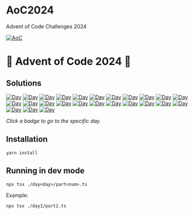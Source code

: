 # AoC2024

Advent of Code Challenges 2024

[![AoC](https://badgen.net/badge/AoC/2024/blue)](https://adventofcode.com/2024)


# 🎄 Advent of Code 2024 🎄

## Solutions

[![Day](https://badgen.net/badge/01/%E2%98%85%E2%98%85/green)](aoc/aoc/day1)
[![Day](https://badgen.net/badge/02/%E2%98%85%E2%98%85/green)](aoc/aoc/day2)
[![Day](https://badgen.net/badge/03/%E2%98%85%E2%98%85/green)](aoc/aoc/day3)
[![Day](https://badgen.net/badge/04/%E2%98%85%E2%98%85/green)](aoc/aoc/day4)
[![Day](https://badgen.net/badge/05/%E2%98%86%E2%98%86/grey)](aoc/aoc/day5)
[![Day](https://badgen.net/badge/06/%E2%98%86%E2%98%86/grey)](aoc/aoc/day6)
[![Day](https://badgen.net/badge/07/%E2%98%86%E2%98%86/grey)](aoc/aoc/day7)
[![Day](https://badgen.net/badge/08/%E2%98%86%E2%98%86/grey)](aoc/aoc/day8)
[![Day](https://badgen.net/badge/09/%E2%98%86%E2%98%86/grey)](aoc/aoc/day9)
[![Day](https://badgen.net/badge/10/%E2%98%86%E2%98%86/grey)](aoc/aoc/day10)
[![Day](https://badgen.net/badge/11/%E2%98%86%E2%98%86/grey)](aoc/aoc/day11)
[![Day](https://badgen.net/badge/12/%E2%98%86%E2%98%86/grey)](aoc/aoc/day12)
[![Day](https://badgen.net/badge/13/%E2%98%86%E2%98%86/grey)](aoc/aoc/day13)
[![Day](https://badgen.net/badge/14/%E2%98%86%E2%98%86/grey)](aoc/aoc/day14)
[![Day](https://badgen.net/badge/15/%E2%98%86%E2%98%86/grey)](aoc/aoc/day15)
[![Day](https://badgen.net/badge/16/%E2%98%86%E2%98%86/grey)](aoc/aoc/day16)
[![Day](https://badgen.net/badge/17/%E2%98%86%E2%98%86/grey)](aoc/aoc/day17)
[![Day](https://badgen.net/badge/18/%E2%98%86%E2%98%86/grey)](aoc/aoc/day18)
[![Day](https://badgen.net/badge/19/%E2%98%86%E2%98%86/grey)](aoc/aoc/day19)
[![Day](https://badgen.net/badge/20/%E2%98%86%E2%98%86/grey)](aoc/aoc/day20)
[![Day](https://badgen.net/badge/21/%E2%98%86%E2%98%86/grey)](aoc/aoc/day21)
[![Day](https://badgen.net/badge/22/%E2%98%86%E2%98%86/grey)](aoc/aoc/day22)
[![Day](https://badgen.net/badge/23/%E2%98%86%E2%98%86/grey)](aoc/aoc/day23)
[![Day](https://badgen.net/badge/24/%E2%98%86%E2%98%86/grey)](aoc/aoc/day24)
[![Day](https://badgen.net/badge/25/%E2%98%86%E2%98%86/grey)](aoc/aoc/day25)

_Click a badge to go to the specific day._


## Installation

```
yarn install
```

## Running in dev mode

```
npx tsx ./day<day>/part<num>.ts
```

Example:

```
npx tsx ./day1/part2.ts
```
